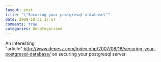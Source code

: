 ```yaml
---
layout: post
title: "\"Securing your postgresql database\""
date: 2009-10-31 17:57
comments: true
categories: Uncategorized
---
```

An interesting "article":http://www.depesz.com/index.php/2007/08/18/securing-your-postgresql-database/ on securing your postgresql server.
